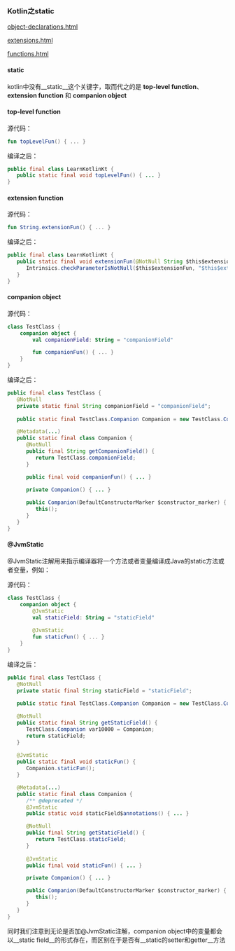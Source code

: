 ###  Kotlin之static

[object-declarations.html](https://kotlinlang.org/docs/reference/object-declarations.html)

[extensions.html](https://kotlinlang.org/docs/reference/extensions.html)

[functions.html](https://kotlinlang.org/docs/reference/functions.html)



#### static

kotlin中没有__static__这个关键字，取而代之的是 __top-level function__、__extension function__ 和 __companion object__



#### top-level function

源代码：

```kotlin
fun topLevelFun() { ... }
```

编译之后：

```java
public final class LearnKotlinKt {
   public static final void topLevelFun() { ... }
}
```



#### extension function

源代码：

```kotlin
fun String.extensionFun() { ... }
```

编译之后：

```java
public final class LearnKotlinKt {
   public static final void extensionFun(@NotNull String $this$extensionFun) {
      Intrinsics.checkParameterIsNotNull($this$extensionFun, "$this$extensionFun");
   }
}
```



#### companion object

源代码：

```kotlin
class TestClass {
    companion object {
        val companionField: String = "companionField"

        fun companionFun() { ... }
    }
}
```

编译之后：

```java
public final class TestClass {
   @NotNull
   private static final String companionField = "companionField";
   
   public static final TestClass.Companion Companion = new TestClass.Companion((DefaultConstructorMarker)null);

   @Metadata(...)
   public static final class Companion {
      @NotNull
      public final String getCompanionField() {
         return TestClass.companionField;
      }

      public final void companionFun() { ... }
      
      private Companion() { ... }

      public Companion(DefaultConstructorMarker $constructor_marker) {
         this();
      }
   }
}
```



#### @JvmStatic

@JvmStatic注解用来指示编译器将一个方法或者变量编译成Java的static方法或者变量，例如：

源代码：

```kotlin
class TestClass {
    companion object {
        @JvmStatic
        val staticField: String = "staticField"
        
        @JvmStatic
        fun staticFun() { ... }
    }
}
```

编译之后：

```java
public final class TestClass {
   @NotNull
   private static final String staticField = "staticField";
   
   public static final TestClass.Companion Companion = new TestClass.Companion((DefaultConstructorMarker)null);

   @NotNull
   public static final String getStaticField() {
      TestClass.Companion var10000 = Companion;
      return staticField;
   }
   
   @JvmStatic
   public static final void staticFun() {
      Companion.staticFun();
   }

   @Metadata(...)
   public static final class Companion {
      /** @deprecated */
      @JvmStatic
      public static void staticField$annotations() { ... }

      @NotNull
      public final String getStaticField() {
         return TestClass.staticField;
      }
      
      @JvmStatic
      public final void staticFun() { ... }

      private Companion() { ... }

      public Companion(DefaultConstructorMarker $constructor_marker) {
         this();
      }
   }
}
```

同时我们注意到无论是否加@JvmStatic注解，companion object中的变量都会以__static field__的形式存在，而区别在于是否有__static的setter和getter__方法